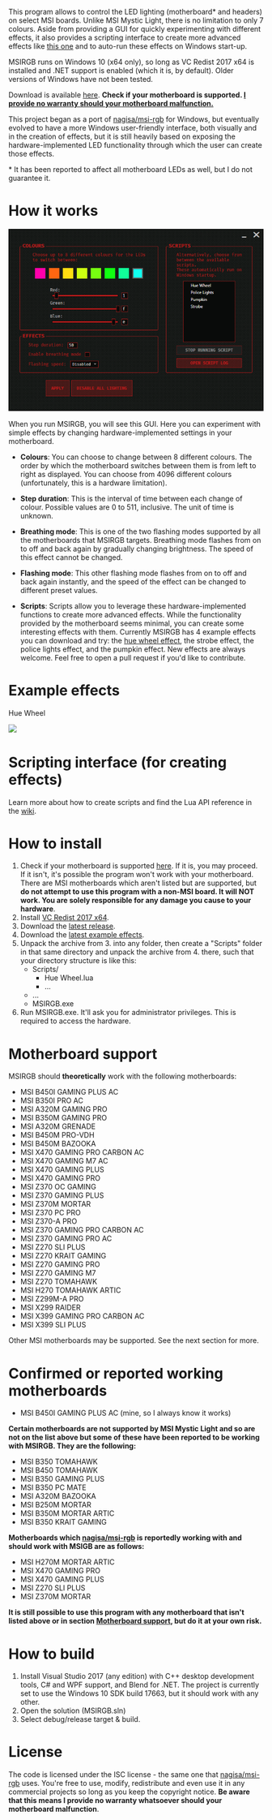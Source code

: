  This program allows to control the LED lighting (motherboard* and headers) on select MSI boards. Unlike MSI Mystic Light, there is no limitation to only 7 colours. Aside from providing a GUI for quickly experimenting with different effects, it also provides a scripting interface to create more advanced effects like [this one](#example-effects) and to auto-run these effects on Windows start-up.

 MSIRGB runs on Windows 10 (x64 only), so long as VC Redist 2017 x64 is installed and .NET support is enabled (which it is, by default). Older versions of Windows have not been tested.

 Download is available [here](#how-to-install). **Check if your motherboard is supported. [I provide no warranty should your motherboard malfunction.](#license)**
 
 This project began as a port of [nagisa/msi-rgb](https://github.com/nagisa/msi-rgb) for Windows, but eventually evolved to have a more Windows user-friendly interface, both visually and in the creation of effects, but it is still heavily based on exposing the hardware-implemented LED functionality through which the user can create those effects.
 
\* It has been reported to affect all motherboard LEDs as well, but I do not guarantee it.
 
# How it works
![MSIRGB](media/main_window.PNG)

When you run MSIRGB, you will see this GUI. Here you can experiment with simple effects by changing hardware-implemented settings in your motherboard.

- **Colours**: You can choose to change between 8 different colours. The order by which the motherboard switches between them is from left to right as displayed. You can choose from 4096 different colours (unfortunately, this is a hardware limitation).

- **Step duration**: This is the interval of time between each change of colour. Possible values are 0 to 511, inclusive. The unit of time is unknown.

- **Breathing mode**: This is one of the two flashing modes supported by all the motherboards that MSIRGB targets. Breathing mode flashes from on to off and back again by gradually changing brightness. The speed of this effect cannot be changed.

- **Flashing mode**: This other flashing mode flashes from on to off and back again instantly, and the speed of the effect can be changed to different preset values.

- **Scripts**: Scripts allow you to leverage these hardware-implemented functions to create more advanced effects. While the functionality provided by the motherboard seems minimal, you can create some interesting effects with them. Currently MSIRGB has 4 example effects you can download and try: the [hue wheel effect](#example-effects), the strobe effect, the police lights effect, and the pumpkin effect. New effects are always welcome. Feel free to open a pull request if you'd like to contribute.

# Example effects
Hue Wheel

 <img src="/media/hue_wheel.gif?raw=true">

# Scripting interface (for creating effects)
Learn more about how to create scripts and find the Lua API reference in the [wiki](../../wiki/Scripts).

# How to install
 1. Check if your motherboard is supported [here](#motherboard-support). If it is, you may proceed. If it isn't, it's possible the program won't work with your motherboard. There are MSI motherboards which aren't listed but are supported, but **do not attempt to use this program with a non-MSI board. It will NOT work. You are solely responsible for any damage you cause to your hardware**.
 2. Install [VC Redist 2017 x64](https://aka.ms/vs/15/release/vc_redist.x64.exe).
 3. Download the [latest release](https://github.com/ixjf/MSIRGB/releases/download/v2.2.1.1/MSIRGB-v2.2.1.1.7z).
 4. Download the [latest example effects](https://github.com/ixjf/MSIRGB/releases/download/scripts-v2.2.0/MSIRGB-Scripts.7z).
 5. Unpack the archive from 3. into any folder, then create a "Scripts" folder in that same directory and unpack the archive from 4. there, such that your directory structure is like this:
    - Scripts/
        - Hue Wheel.lua
        - ...
    - ...
    - MSIRGB.exe
 6. Run MSIRGB.exe. It'll ask you for administrator privileges. This is required to access the hardware.

# Motherboard support
 MSIRGB should **theoretically** work with the following motherboards:
 - MSI B450I GAMING PLUS AC
 - MSI B350I PRO AC
 - MSI A320M GAMING PRO
 - MSI B350M GAMING PRO
 - MSI A320M GRENADE
 - MSI B450M PRO-VDH
 - MSI B450M BAZOOKA
 - MSI X470 GAMING PRO CARBON AC
 - MSI X470 GAMING M7 AC
 - MSI X470 GAMING PLUS
 - MSI X470 GAMING PRO
 - MSI Z370 OC GAMING
 - MSI Z370 GAMING PLUS
 - MSI Z370M MORTAR
 - MSI Z370 PC PRO
 - MSI Z370-A PRO
 - MSI Z370 GAMING PRO CARBON AC
 - MSI Z370 GAMING PRO AC
 - MSI Z270 SLI PLUS
 - MSI Z270 KRAIT GAMING
 - MSI Z270 GAMING PRO
 - MSI Z270 GAMING M7
 - MSI Z270 TOMAHAWK
 - MSI H270 TOMAHAWK ARTIC
 - MSI Z299M-A PRO
 - MSI X299 RAIDER
 - MSI X399 GAMING PRO CARBON AC
 - MSI X399 SLI PLUS
 
 Other MSI motherboards may be supported. See the next section for more.

# Confirmed or reported working motherboards
 - MSI B450I GAMING PLUS AC (mine, so I always know it works)
 
 **Certain motherboards are not supported by MSI Mystic Light and so are not on the list above but some of these have been reported to be working with MSIRGB. They are the following:**
 - MSI B350 TOMAHAWK
 - MSI B450 TOMAHAWK
 - MSI B350 GAMING PLUS
 - MSI B350 PC MATE
 - MSI A320M BAZOOKA
 - MSI B250M MORTAR
 - MSI B350M MORTAR ARTIC
 - MSI B350 KRAIT GAMING
 
 **Motherboards which [nagisa/msi-rgb](https://github.com/nagisa/msi-rgb) is reportedly working with and should work with MSIGB are as follows:**
 - MSI H270M MORTAR ARTIC
 - MSI X470 GAMING PRO
 - MSI X470 GAMING PLUS
 - MSI Z270 SLI PLUS
 - MSI Z370M MORTAR
 
 **It is still possible to use this program with any motherboard that isn't listed above or in section [Motherboard support](#motherboard-support), but do it at your own risk.**

 # How to build
 1. Install Visual Studio 2017 (any edition) with C++ desktop development tools, C# and WPF support, and Blend for .NET. The project is currently set to use the Windows 10 SDK build 17663, but it should work with any other.
 2. Open the solution (MSIRGB.sln)
 3. Select debug/release target & build.
 
# License
 The code is licensed under the ISC license - the same one that [nagisa/msi-rgb](https://github.com/nagisa/msi-rgb) uses. You're free to use, modify, redistribute and even use it in any commercial projects so long as you keep the copyright notice. **Be aware that this means I provide no warranty whatsoever should your motherboard malfunction**.
